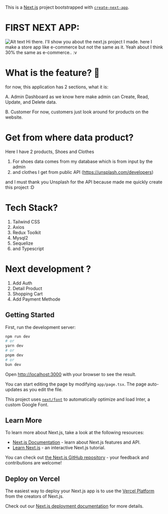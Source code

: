 This is a [Next.js](https://nextjs.org/) project bootstrapped with [`create-next-app`](https://github.com/vercel/next.js/tree/canary/packages/create-next-app).
# FIRST NEXT APP:
![Alt text](public/images/app.png)
Hi there.
I'll show you about the next.js project I made. here I make a store app like e-commerce but not the same as it. Yeah about I think 30% the same as e-commerce.. :v

# What is the feature? :key:

for now, this application has 2 sections, what it is:

A. Admin Dashboard
as we know here make admin can Create, Read, Update, and Delete data.

B. Customer
For now, customers just look around for products on the website.

# Get from where data product?

Here I have 2 products, Shoes and Clothes

1.  For shoes data comes from my database which is from input by the admin
2.  and clothes I get from public API (https://unsplash.com/developers)

and I must thank you Unsplash for the API because made me quickly create this project :D

# Tech Stack?

1.  Tailwind CSS
2.  Axios
3.  Redux Toolkit
4.  Mysql2
5.  Sequelize
6.  and Typescript

# Next development ?

1. Add Auth
2. Detail Product
3. Shopping Cart
4. Add Payment Methode

## Getting Started

First, run the development server:

```bash
npm run dev
# or
yarn dev
# or
pnpm dev
# or
bun dev
```

Open [http://localhost:3000](http://localhost:3000) with your browser to see the result.

You can start editing the page by modifying `app/page.tsx`. The page auto-updates as you edit the file.

This project uses [`next/font`](https://nextjs.org/docs/basic-features/font-optimization) to automatically optimize and load Inter, a custom Google Font.

## Learn More

To learn more about Next.js, take a look at the following resources:

- [Next.js Documentation](https://nextjs.org/docs) - learn about Next.js features and API.
- [Learn Next.js](https://nextjs.org/learn) - an interactive Next.js tutorial.

You can check out [the Next.js GitHub repository](https://github.com/vercel/next.js/) - your feedback and contributions are welcome!

## Deploy on Vercel

The easiest way to deploy your Next.js app is to use the [Vercel Platform](https://vercel.com/new?utm_medium=default-template&filter=next.js&utm_source=create-next-app&utm_campaign=create-next-app-readme) from the creators of Next.js.

Check out our [Next.js deployment documentation](https://nextjs.org/docs/deployment) for more details.
